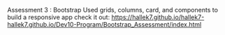 Assessment 3 : Bootstrap
Used grids, columns, card, and components to build a responsive app 
check it out: 
https://hallek7.github.io/hallek7-hallek7.github.io/Dev10-Program/Bootstrap_Assessment/index.html
